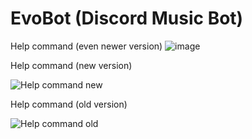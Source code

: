 
# EvoBot (Discord Music Bot)

Help command (even newer version)
![image](https://user-images.githubusercontent.com/47116705/141660366-b37ea099-edb4-4da1-ac56-50d890db2e25.png)


Help command (new version)

![Help command new](https://i.imgur.com/GQz7tEU.png)

Help command (old version)

![Help command old](https://i.imgur.com/p4HTaZF.png)
